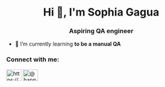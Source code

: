 <h1 align="center">Hi 👋, I'm Sophia Gagua</h1>
<h3 align="center">Aspiring QA engineer</h3>

- 🌱 I’m currently learning **to be a manual QA**

<h3 align="left">Connect with me:</h3>
<p align="left">
<a href="https://linkedin.com/in/https://www.linkedin.com/in/sophia-gagua-24731a323/" target="blank"><img align="center" src="https://raw.githubusercontent.com/rahuldkjain/github-profile-readme-generator/master/src/images/icons/Social/linked-in-alt.svg" alt="https://www.linkedin.com/in/sophia-gagua-24731a323/" height="30" width="40" /></a>
<a href="https://instagram.com/@happy_satan" target="blank"><img align="center" src="https://raw.githubusercontent.com/rahuldkjain/github-profile-readme-generator/master/src/images/icons/Social/instagram.svg" alt="@happy_satan" height="30" width="40" /></a>
</p>
